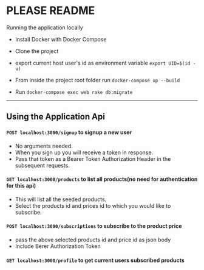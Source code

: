 # PLEASE README

Running the application locally

* Install Docker with Docker Compose

* Clone the project

* export current host user's id as environment variable
  `export UID=$(id -u)`

* From inside the project root folder run `docker-compose up --build`

* Run `docker-compose exec web rake db:migrate`

---

## Using the Application Api

#### `POST localhost:3000/signup` to signup a new user

* No arguments needed.
* When you sign up you will receive a token in response.
* Pass that token as a Bearer Token Authorization Header in the subsequent requests.


#### `GET localhost:3000/products` to list all products(no need for authentication for this api)
* This will list all the seeded products.
* Select the products id and prices id to which you would like to subscribe.


#### `POST localhost:3000/subscriptions` to subscribe to the product price
* pass the above selected products id and price id as json body
* Include Berer Authorization Token


#### `GET localhost:3000/profile` to get current users subscribed products
